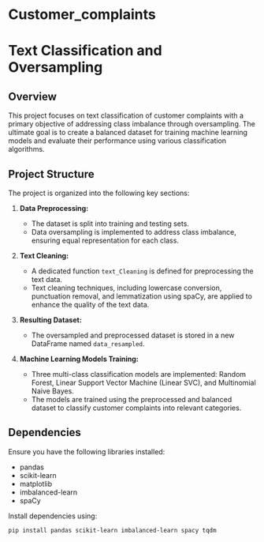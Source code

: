 # Customer_complaints
# Text Classification and Oversampling

## Overview

This project focuses on text classification of customer complaints with a primary objective of addressing class imbalance through oversampling. The ultimate goal is to create a balanced dataset for training machine learning models and evaluate their performance using various classification algorithms.

## Project Structure

The project is organized into the following key sections:

1. **Data Preprocessing:**
   - The dataset is split into training and testing sets.
   - Data oversampling is implemented to address class imbalance, ensuring equal representation for each class.

2. **Text Cleaning:**
   - A dedicated function `text_Cleaning` is defined for preprocessing the text data.
   - Text cleaning techniques, including lowercase conversion, punctuation removal, and lemmatization using spaCy, are applied to enhance the quality of the text data.

3. **Resulting Dataset:**
   - The oversampled and preprocessed dataset is stored in a new DataFrame named `data_resampled`.

4. **Machine Learning Models Training:**
   - Three multi-class classification models are implemented: Random Forest, Linear Support Vector Machine (Linear SVC), and Multinomial Naive Bayes.
   - The models are trained using the preprocessed and balanced dataset to classify customer complaints into relevant categories.

## Dependencies

Ensure you have the following libraries installed:

- pandas
- scikit-learn
- matplotlib
- imbalanced-learn
- spaCy

Install dependencies using:

```bash
pip install pandas scikit-learn imbalanced-learn spacy tqdm
